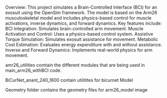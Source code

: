 Overview: This project simulates a Brain-Controlled Interface (BCI) for an exosuit using the OpenSim framework. The model is based on the Arm26 musculoskeletal model and includes physics-based control for muscle activations, inverse dynamics, and forward dynamics. Key features include: BCI Integration: Simulates brain-controlled arm movement. Muscle Activation and Control: Uses a physics-based control system. Assistive Torque Simulation: Simulates exosuit assistance for movement. Metabolic Cost Estimation: Evaluates energy expenditure with and without assistance. Inverse and Forward Dynamics: Implements real-world physics for arm movement.

amr26_utilities comtain the different modules that are being used in main_arm26_withBCI code.

BiCurNet_anant_240_1600 contain utilitites for bicurnet Model

Geometry folder contains the geometry files for arm26_model image
